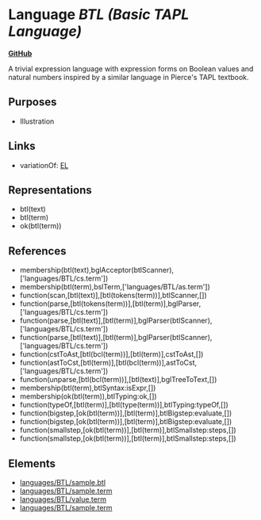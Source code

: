 # Language _BTL (Basic TAPL Language)_
**[GitHub](https://github.com/softlang/yas/blob/master/languages/BTL)**

A trivial expression language with expression forms on Boolean values and natural numbers inspired by a similar language in Pierce's TAPL textbook.

## Purposes
* Illustration

## Links
* variationOf: [EL](http://softlang.github.io/yas/languages/EL.html)

## Representations
* btl(text)
* btl(term)
* ok(btl(term))

## References
* membership(btl(text),bglAcceptor(btlScanner),['languages/BTL/cs.term'])
* membership(btl(term),bslTerm,['languages/BTL/as.term'])
* function(scan,[btl(text)],[btl(tokens(term))],btlScanner,[])
* function(parse,[btl(tokens(term))],[btl(term)],bglParser,['languages/BTL/cs.term'])
* function(parse,[btl(text)],[btl(term)],bglParser(btlScanner),['languages/BTL/cs.term'])
* function(parse,[btl(text)],[btl(term)],bglParser(btlScanner),['languages/BTL/cs.term'])
* function(cstToAst,[btl(bcl(term))],[btl(term)],cstToAst,[])
* function(astToCst,[btl(term)],[btl(bcl(term))],astToCst,['languages/BTL/cs.term'])
* function(unparse,[btl(bcl(term))],[btl(text)],bglTreeToText,[])
* membership(btl(term),btlSyntax:isExpr,[])
* membership(ok(btl(term)),btlTyping:ok,[])
* function(typeOf,[btl(term)],[btl(type(term))],btlTyping:typeOf,[])
* function(bigstep,[ok(btl(term))],[btl(term)],btlBigstep:evaluate,[])
* function(bigstep,[ok(btl(term))],[btl(term)],btlBigstep:evaluate,[])
* function(smallstep,[ok(btl(term))],[btl(term)],btlSmallstep:steps,[])
* function(smallstep,[ok(btl(term))],[btl(term)],btlSmallstep:steps,[])

## Elements
* [languages/BTL/sample.btl](../files/languages-BTL-sample.btl.md)
* [languages/BTL/sample.term](../files/languages-BTL-sample.term.md)
* [languages/BTL/value.term](../files/languages-BTL-value.term.md)
* [languages/BTL/sample.term](../files/languages-BTL-sample.term.md)
